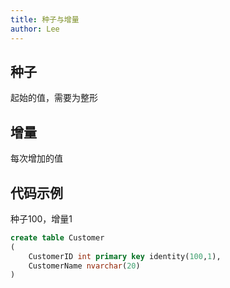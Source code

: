 ```yaml
---
title: 种子与增量
author: Lee
---
```


## 种子

起始的值，需要为整形

## 增量

每次增加的值

## 代码示例

种子100，增量1

```sql
create table Customer
(
    CustomerID int primary key identity(100,1),
    CustomerName nvarchar(20)
)
```
